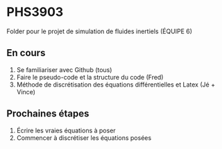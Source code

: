 # PHS3903
Folder pour le projet de simulation de fluides inertiels (ÉQUIPE 6)

## En cours
1) Se familiariser avec Github (tous)
2) Faire le pseudo-code et la structure du code (Fred)
3) Méthode de discrétisation des équations différentielles et Latex (Jé + Vince)

## Prochaines étapes
1) Écrire les vraies équations à poser
2) Commencer à discrétiser les équations posées